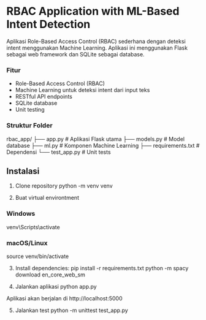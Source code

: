 # RBAC Application with ML-Based Intent Detection

Aplikasi Role-Based Access Control (RBAC) sederhana dengan deteksi intent menggunakan Machine Learning. Aplikasi ini menggunakan Flask sebagai web framework dan SQLite sebagai database.

### Fitur

- Role-Based Access Control (RBAC)
- Machine Learning untuk deteksi intent dari input teks
- RESTful API endpoints
- SQLite database
- Unit testing

### Struktur Folder

rbac_app/
├── app.py # Aplikasi Flask utama
├── models.py # Model database
├── ml.py # Komponen Machine Learning
├── requirements.txt # Dependensi
└── test_app.py # Unit tests


## Instalasi

1. Clone repository
python -m venv venv

2. Buat virtual environtment

### Windows
venv\Scripts\activate

### macOS/Linux
source venv/bin/activate

3. Install dependencies:
pip install -r requirements.txt
python -m spacy download en_core_web_sm

4. Jalankan aplikasi
python app.py

Aplikasi akan berjalan di http://localhost:5000

5. Jalankan test
python -m unittest test_app.py